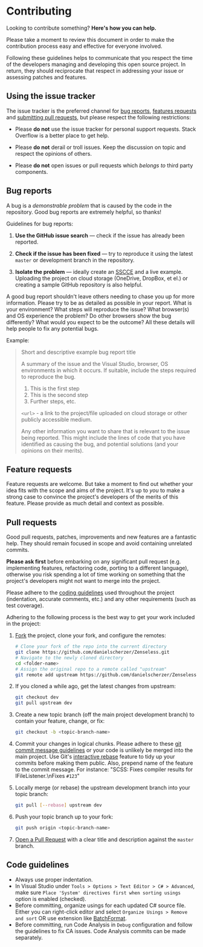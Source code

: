 # Contributing

Looking to contribute something? **Here's how you can help.**

Please take a moment to review this document in order to make the contribution
process easy and effective for everyone involved.

Following these guidelines helps to communicate that you respect the time of
the developers managing and developing this open source project. In return,
they should reciprocate that respect in addressing your issue or assessing
patches and features.


## Using the issue tracker

The issue tracker is the preferred channel for [bug reports](#bug-reports),
[features requests](#feature-requests) and
[submitting pull requests](#pull-requests), but please respect the
following restrictions:

* Please **do not** use the issue tracker for personal support requests.  Stack
  Overflow is a better place to get help.

* Please **do not** derail or troll issues. Keep the discussion on topic and
  respect the opinions of others.

* Please **do not** open issues or pull requests which *belongs to* third party
  components.


## Bug reports

A bug is a _demonstrable problem_ that is caused by the code in the repository.
Good bug reports are extremely helpful, so thanks!

Guidelines for bug reports:

1. **Use the GitHub issue search** &mdash; check if the issue has already been
   reported.

2. **Check if the issue has been fixed** &mdash; try to reproduce it using the
   latest `master` or development branch in the repository.

3. **Isolate the problem** &mdash; ideally create an
   [SSCCE](http://www.sscce.org/) and a live example.
   Uploading the project on cloud storage (OneDrive, DropBox, et el.)
   or creating a sample GitHub repository is also helpful.


A good bug report shouldn't leave others needing to chase you up for more
information. Please try to be as detailed as possible in your report. What is
your environment? What steps will reproduce the issue? What browser(s) and OS
experience the problem? Do other browsers show the bug differently? What
would you expect to be the outcome? All these details will help people to fix
any potential bugs.

Example:

> Short and descriptive example bug report title
>
> A summary of the issue and the Visual Studio, browser, OS environments
> in which it occurs. If suitable, include the steps required to reproduce the bug.
>
> 1. This is the first step
> 2. This is the second step
> 3. Further steps, etc.
>
> `<url>` - a link to the project/file uploaded on cloud storage or other publicly accessible medium.
>
> Any other information you want to share that is relevant to the issue being
> reported. This might include the lines of code that you have identified as
> causing the bug, and potential solutions (and your opinions on their
> merits).


## Feature requests

Feature requests are welcome. But take a moment to find out whether your idea
fits with the scope and aims of the project. It's up to *you* to make a strong
case to convince the project's developers of the merits of this feature. Please
provide as much detail and context as possible.


## Pull requests

Good pull requests, patches, improvements and new features are a fantastic
help. They should remain focused in scope and avoid containing unrelated
commits.

**Please ask first** before embarking on any significant pull request (e.g.
implementing features, refactoring code, porting to a different language),
otherwise you risk spending a lot of time working on something that the
project's developers might not want to merge into the project.

Please adhere to the [coding guidelines](#code-guidelines) used throughout the
project (indentation, accurate comments, etc.) and any other requirements
(such as test coverage).

Adhering to the following process is the best way to get your work
included in the project:

1. [Fork](http://help.github.com/fork-a-repo/) the project, clone your fork,
   and configure the remotes:

   ```bash
   # Clone your fork of the repo into the current directory
   git clone https://github.com/danielscherzer/Zenseless.git
   # Navigate to the newly cloned directory
   cd <folder-name>
   # Assign the original repo to a remote called "upstream"
   git remote add upstream https://github.com/danielscherzer/Zenseless.git
   ```

2. If you cloned a while ago, get the latest changes from upstream:

   ```bash
   git checkout dev
   git pull upstream dev
   ```

3. Create a new topic branch (off the main project development branch) to
   contain your feature, change, or fix:

   ```bash
   git checkout -b <topic-branch-name>
   ```

4. Commit your changes in logical chunks. Please adhere to these [git commit
   message guidelines](http://tbaggery.com/2008/04/19/a-note-about-git-commit-messages.html)
   or your code is unlikely be merged into the main project. Use Git's
   [interactive rebase](https://help.github.com/articles/interactive-rebase)
   feature to tidy up your commits before making them public. Also, prepend name of the feature
   to the commit message. For instance: "SCSS: Fixes compiler results for IFileListener.\nFixes `#123`"

5. Locally merge (or rebase) the upstream development branch into your topic branch:

   ```bash
   git pull [--rebase] upstream dev
   ```

6. Push your topic branch up to your fork:

   ```bash
   git push origin <topic-branch-name>
   ```

7. [Open a Pull Request](https://help.github.com/articles/using-pull-requests/)
    with a clear title and description against the `master` branch.


## Code guidelines

- Always use proper indentation.
- In Visual Studio under `Tools > Options > Text Editor > C# > Advanced`, make sure
  `Place 'System' directives first when sorting usings` option is enabled (checked).
- Before committing, organize usings for each updated C# source file. Either you can
  right-click editor and select `Organize Usings > Remove and sort` OR use extension
  like [BatchFormat](http://visualstudiogallery.msdn.microsoft.com/a7f75c34-82b4-4357-9c66-c18e32b9393e).
- Before committing, run Code Analysis in `Debug` configuration and follow the guidelines
  to fix CA issues. Code Analysis commits can be made separately.
